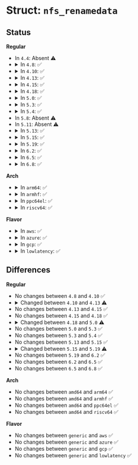 # Struct: <code>nfs_renamedata</code>

## Status
<b>Regular</b>
<ul>
<li>
In <code>4.4</code>: Absent ⚠️
</li>
<li>
<details>
<summary>In <code>4.8</code>: ✅</summary>

```c
struct nfs_renamedata {
    struct nfs_renameargs args;
    struct nfs_renameres res;
    struct rpc_cred *cred;
    struct inode *old_dir;
    struct dentry *old_dentry;
    struct nfs_fattr old_fattr;
    struct inode *new_dir;
    struct dentry *new_dentry;
    struct nfs_fattr new_fattr;
    void (*complete)(struct rpc_task *, struct nfs_renamedata *);
    long int timeout;
};
```
</details>
</li>
<li>
<details>
<summary>In <code>4.10</code>: ✅</summary>

```c
struct nfs_renamedata {
    struct nfs_renameargs args;
    struct nfs_renameres res;
    struct rpc_cred *cred;
    struct inode *old_dir;
    struct dentry *old_dentry;
    struct nfs_fattr old_fattr;
    struct inode *new_dir;
    struct dentry *new_dentry;
    struct nfs_fattr new_fattr;
    void (*complete)(struct rpc_task *, struct nfs_renamedata *);
    long int timeout;
};
```
</details>
</li>
<li>
<details>
<summary>In <code>4.13</code>: ✅</summary>

```c
struct nfs_renamedata {
    struct nfs_renameargs args;
    struct nfs_renameres res;
    struct rpc_cred *cred;
    struct inode *old_dir;
    struct dentry *old_dentry;
    struct nfs_fattr old_fattr;
    struct inode *new_dir;
    struct dentry *new_dentry;
    struct nfs_fattr new_fattr;
    void (*complete)(struct rpc_task *, struct nfs_renamedata *);
    long int timeout;
    bool cancelled;
};
```
</details>
</li>
<li>
<details>
<summary>In <code>4.15</code>: ✅</summary>

```c
struct nfs_renamedata {
    struct nfs_renameargs args;
    struct nfs_renameres res;
    struct rpc_cred *cred;
    struct inode *old_dir;
    struct dentry *old_dentry;
    struct nfs_fattr old_fattr;
    struct inode *new_dir;
    struct dentry *new_dentry;
    struct nfs_fattr new_fattr;
    void (*complete)(struct rpc_task *, struct nfs_renamedata *);
    long int timeout;
    bool cancelled;
};
```
</details>
</li>
<li>
<details>
<summary>In <code>4.18</code>: ✅</summary>

```c
struct nfs_renamedata {
    struct nfs_renameargs args;
    struct nfs_renameres res;
    struct rpc_cred *cred;
    struct inode *old_dir;
    struct dentry *old_dentry;
    struct nfs_fattr old_fattr;
    struct inode *new_dir;
    struct dentry *new_dentry;
    struct nfs_fattr new_fattr;
    void (*complete)(struct rpc_task *, struct nfs_renamedata *);
    long int timeout;
    bool cancelled;
};
```
</details>
</li>
<li>
<details>
<summary>In <code>5.0</code>: ✅</summary>

```c
struct nfs_renamedata {
    struct nfs_renameargs args;
    struct nfs_renameres res;
    const struct cred *cred;
    struct inode *old_dir;
    struct dentry *old_dentry;
    struct nfs_fattr old_fattr;
    struct inode *new_dir;
    struct dentry *new_dentry;
    struct nfs_fattr new_fattr;
    void (*complete)(struct rpc_task *, struct nfs_renamedata *);
    long int timeout;
    bool cancelled;
};
```
</details>
</li>
<li>
<details>
<summary>In <code>5.3</code>: ✅</summary>

```c
struct nfs_renamedata {
    struct nfs_renameargs args;
    struct nfs_renameres res;
    const struct cred *cred;
    struct inode *old_dir;
    struct dentry *old_dentry;
    struct nfs_fattr old_fattr;
    struct inode *new_dir;
    struct dentry *new_dentry;
    struct nfs_fattr new_fattr;
    void (*complete)(struct rpc_task *, struct nfs_renamedata *);
    long int timeout;
    bool cancelled;
};
```
</details>
</li>
<li>
<details>
<summary>In <code>5.4</code>: ✅</summary>

```c
struct nfs_renamedata {
    struct nfs_renameargs args;
    struct nfs_renameres res;
    const struct cred *cred;
    struct inode *old_dir;
    struct dentry *old_dentry;
    struct nfs_fattr old_fattr;
    struct inode *new_dir;
    struct dentry *new_dentry;
    struct nfs_fattr new_fattr;
    void (*complete)(struct rpc_task *, struct nfs_renamedata *);
    long int timeout;
    bool cancelled;
};
```
</details>
</li>
<li>
In <code>5.8</code>: Absent ⚠️
</li>
<li>
In <code>5.11</code>: Absent ⚠️
</li>
<li>
<details>
<summary>In <code>5.13</code>: ✅</summary>

```c
struct nfs_renamedata {
    struct nfs_renameargs args;
    struct nfs_renameres res;
    const struct cred *cred;
    struct inode *old_dir;
    struct dentry *old_dentry;
    struct nfs_fattr old_fattr;
    struct inode *new_dir;
    struct dentry *new_dentry;
    struct nfs_fattr new_fattr;
    void (*complete)(struct rpc_task *, struct nfs_renamedata *);
    long int timeout;
    bool cancelled;
};
```
</details>
</li>
<li>
<details>
<summary>In <code>5.15</code>: ✅</summary>

```c
struct nfs_renamedata {
    struct nfs_renameargs args;
    struct nfs_renameres res;
    const struct cred *cred;
    struct inode *old_dir;
    struct dentry *old_dentry;
    struct nfs_fattr old_fattr;
    struct inode *new_dir;
    struct dentry *new_dentry;
    struct nfs_fattr new_fattr;
    void (*complete)(struct rpc_task *, struct nfs_renamedata *);
    long int timeout;
    bool cancelled;
};
```
</details>
</li>
<li>
<details>
<summary>In <code>5.19</code>: ✅</summary>

```c
struct nfs_renamedata {
    struct nfs_renameargs args;
    struct nfs_renameres res;
    struct rpc_task task;
    const struct cred *cred;
    struct inode *old_dir;
    struct dentry *old_dentry;
    struct nfs_fattr old_fattr;
    struct inode *new_dir;
    struct dentry *new_dentry;
    struct nfs_fattr new_fattr;
    void (*complete)(struct rpc_task *, struct nfs_renamedata *);
    long int timeout;
    bool cancelled;
};
```
</details>
</li>
<li>
<details>
<summary>In <code>6.2</code>: ✅</summary>

```c
struct nfs_renamedata {
    struct nfs_renameargs args;
    struct nfs_renameres res;
    struct rpc_task task;
    const struct cred *cred;
    struct inode *old_dir;
    struct dentry *old_dentry;
    struct nfs_fattr old_fattr;
    struct inode *new_dir;
    struct dentry *new_dentry;
    struct nfs_fattr new_fattr;
    void (*complete)(struct rpc_task *, struct nfs_renamedata *);
    long int timeout;
    bool cancelled;
};
```
</details>
</li>
<li>
<details>
<summary>In <code>6.5</code>: ✅</summary>

```c
struct nfs_renamedata {
    struct nfs_renameargs args;
    struct nfs_renameres res;
    struct rpc_task task;
    const struct cred *cred;
    struct inode *old_dir;
    struct dentry *old_dentry;
    struct nfs_fattr old_fattr;
    struct inode *new_dir;
    struct dentry *new_dentry;
    struct nfs_fattr new_fattr;
    void (*complete)(struct rpc_task *, struct nfs_renamedata *);
    long int timeout;
    bool cancelled;
};
```
</details>
</li>
<li>
<details>
<summary>In <code>6.8</code>: ✅</summary>

```c
struct nfs_renamedata {
    struct nfs_renameargs args;
    struct nfs_renameres res;
    struct rpc_task task;
    const struct cred *cred;
    struct inode *old_dir;
    struct dentry *old_dentry;
    struct nfs_fattr old_fattr;
    struct inode *new_dir;
    struct dentry *new_dentry;
    struct nfs_fattr new_fattr;
    void (*complete)(struct rpc_task *, struct nfs_renamedata *);
    long int timeout;
    bool cancelled;
};
```
</details>
</li>
</ul>
<b>Arch</b>
<ul>
<li>
<details>
<summary>In <code>arm64</code>: ✅</summary>

```c
struct nfs_renamedata {
    struct nfs_renameargs args;
    struct nfs_renameres res;
    const struct cred *cred;
    struct inode *old_dir;
    struct dentry *old_dentry;
    struct nfs_fattr old_fattr;
    struct inode *new_dir;
    struct dentry *new_dentry;
    struct nfs_fattr new_fattr;
    void (*complete)(struct rpc_task *, struct nfs_renamedata *);
    long int timeout;
    bool cancelled;
};
```
</details>
</li>
<li>
<details>
<summary>In <code>armhf</code>: ✅</summary>

```c
struct nfs_renamedata {
    struct nfs_renameargs args;
    struct nfs_renameres res;
    const struct cred *cred;
    struct inode *old_dir;
    struct dentry *old_dentry;
    struct nfs_fattr old_fattr;
    struct inode *new_dir;
    struct dentry *new_dentry;
    struct nfs_fattr new_fattr;
    void (*complete)(struct rpc_task *, struct nfs_renamedata *);
    long int timeout;
    bool cancelled;
};
```
</details>
</li>
<li>
<details>
<summary>In <code>ppc64el</code>: ✅</summary>

```c
struct nfs_renamedata {
    struct nfs_renameargs args;
    struct nfs_renameres res;
    const struct cred *cred;
    struct inode *old_dir;
    struct dentry *old_dentry;
    struct nfs_fattr old_fattr;
    struct inode *new_dir;
    struct dentry *new_dentry;
    struct nfs_fattr new_fattr;
    void (*complete)(struct rpc_task *, struct nfs_renamedata *);
    long int timeout;
    bool cancelled;
};
```
</details>
</li>
<li>
<details>
<summary>In <code>riscv64</code>: ✅</summary>

```c
struct nfs_renamedata {
    struct nfs_renameargs args;
    struct nfs_renameres res;
    const struct cred *cred;
    struct inode *old_dir;
    struct dentry *old_dentry;
    struct nfs_fattr old_fattr;
    struct inode *new_dir;
    struct dentry *new_dentry;
    struct nfs_fattr new_fattr;
    void (*complete)(struct rpc_task *, struct nfs_renamedata *);
    long int timeout;
    bool cancelled;
};
```
</details>
</li>
</ul>
<b>Flavor</b>
<ul>
<li>
<details>
<summary>In <code>aws</code>: ✅</summary>

```c
struct nfs_renamedata {
    struct nfs_renameargs args;
    struct nfs_renameres res;
    const struct cred *cred;
    struct inode *old_dir;
    struct dentry *old_dentry;
    struct nfs_fattr old_fattr;
    struct inode *new_dir;
    struct dentry *new_dentry;
    struct nfs_fattr new_fattr;
    void (*complete)(struct rpc_task *, struct nfs_renamedata *);
    long int timeout;
    bool cancelled;
};
```
</details>
</li>
<li>
<details>
<summary>In <code>azure</code>: ✅</summary>

```c
struct nfs_renamedata {
    struct nfs_renameargs args;
    struct nfs_renameres res;
    const struct cred *cred;
    struct inode *old_dir;
    struct dentry *old_dentry;
    struct nfs_fattr old_fattr;
    struct inode *new_dir;
    struct dentry *new_dentry;
    struct nfs_fattr new_fattr;
    void (*complete)(struct rpc_task *, struct nfs_renamedata *);
    long int timeout;
    bool cancelled;
};
```
</details>
</li>
<li>
<details>
<summary>In <code>gcp</code>: ✅</summary>

```c
struct nfs_renamedata {
    struct nfs_renameargs args;
    struct nfs_renameres res;
    const struct cred *cred;
    struct inode *old_dir;
    struct dentry *old_dentry;
    struct nfs_fattr old_fattr;
    struct inode *new_dir;
    struct dentry *new_dentry;
    struct nfs_fattr new_fattr;
    void (*complete)(struct rpc_task *, struct nfs_renamedata *);
    long int timeout;
    bool cancelled;
};
```
</details>
</li>
<li>
<details>
<summary>In <code>lowlatency</code>: ✅</summary>

```c
struct nfs_renamedata {
    struct nfs_renameargs args;
    struct nfs_renameres res;
    const struct cred *cred;
    struct inode *old_dir;
    struct dentry *old_dentry;
    struct nfs_fattr old_fattr;
    struct inode *new_dir;
    struct dentry *new_dentry;
    struct nfs_fattr new_fattr;
    void (*complete)(struct rpc_task *, struct nfs_renamedata *);
    long int timeout;
    bool cancelled;
};
```
</details>
</li>
</ul>

## Differences
<b>Regular</b>
<ul>
<li>
No changes between <code>4.8</code> and <code>4.10</code> ✅
</li>
<li>
<details>
<summary>Changed between <code>4.10</code> and <code>4.13</code> ⚠️</summary>
<ul>
<li>
<b>Field added. </b>
<code>bool cancelled</code>
</li>
</ul>
</details>
</li>
<li>
No changes between <code>4.13</code> and <code>4.15</code> ✅
</li>
<li>
No changes between <code>4.15</code> and <code>4.18</code> ✅
</li>
<li>
<details>
<summary>Changed between <code>4.18</code> and <code>5.0</code> ⚠️</summary>
<ul>
<li>
<b>Field type changed. </b>
<code>struct rpc_cred *cred</code> ➡️ <code>const struct cred *cred</code>
</li>
</ul>
</details>
</li>
<li>
No changes between <code>5.0</code> and <code>5.3</code> ✅
</li>
<li>
No changes between <code>5.3</code> and <code>5.4</code> ✅
</li>
<li>
No changes between <code>5.13</code> and <code>5.15</code> ✅
</li>
<li>
<details>
<summary>Changed between <code>5.15</code> and <code>5.19</code> ⚠️</summary>
<ul>
<li>
<b>Field added. </b>
<code>struct rpc_task task</code>
</li>
</ul>
</details>
</li>
<li>
No changes between <code>5.19</code> and <code>6.2</code> ✅
</li>
<li>
No changes between <code>6.2</code> and <code>6.5</code> ✅
</li>
<li>
No changes between <code>6.5</code> and <code>6.8</code> ✅
</li>
</ul>
<b>Arch</b>
<ul>
<li>
No changes between <code>amd64</code> and <code>arm64</code> ✅
</li>
<li>
No changes between <code>amd64</code> and <code>armhf</code> ✅
</li>
<li>
No changes between <code>amd64</code> and <code>ppc64el</code> ✅
</li>
<li>
No changes between <code>amd64</code> and <code>riscv64</code> ✅
</li>
</ul>
<b>Flavor</b>
<ul>
<li>
No changes between <code>generic</code> and <code>aws</code> ✅
</li>
<li>
No changes between <code>generic</code> and <code>azure</code> ✅
</li>
<li>
No changes between <code>generic</code> and <code>gcp</code> ✅
</li>
<li>
No changes between <code>generic</code> and <code>lowlatency</code> ✅
</li>
</ul>
